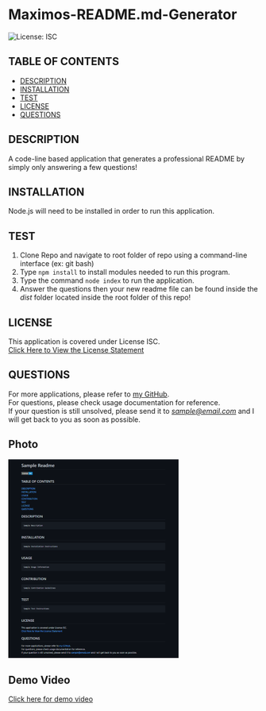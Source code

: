 # Maximos-README.md-Generator

![License: ISC](https://img.shields.io/badge/License-ISC-blue.svg)
  
## TABLE OF CONTENTS

- [DESCRIPTION](#description)<br>
- [INSTALLATION](#installation)<br>
- [TEST](#test)<br>
- [LICENSE](#license)<br>
- [QUESTIONS](#questions)
  
## DESCRIPTION

A code-line based application that generates a professional README by simply only answering a few questions!

## INSTALLATION

Node.js will need to be installed in order to run this application.
     
## TEST

1. Clone Repo and navigate to root folder of repo using a command-line interface (ex: git bash)
2. Type ``` npm install ``` to install modules needed to run this program.
3. Type the command ``` node index ``` to run the application.
4. Answer the questions then your new readme file can be found inside the *dist* folder located inside the root folder of this repo!
    
## LICENSE
 
This application is covered under License ISC.<br>
[Click Here to View the License Statement](https://opensource.org/licenses/ISC)<br>

## QUESTIONS

For more applications, please refer to [my GitHub](https://github.com/Sample-Username).<br>
For questions, please check usage documentation for reference.<br>
If your question is still unsolved, please send it to *sample@email.com* and I will get back to you as soon as possible.

## Photo
!["Sample Photo"](./assets/imgs/Screenshot%20(18).png)

## Demo Video
[Click here for demo video](https://drive.google.com/file/d/13jM7rNwWSs-_ohaaB9quRk-oiJuE0BXm/view?usp=sharing)
